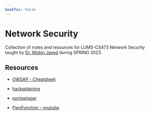 ```yaml
---
bookToc: false
---
```


# Network Security

Collection of notes and resources for LUMS-CS473 Network Security taught by [Dr. Mobin Javed](https://web.lums.edu.pk/~mobin/) during SPRING 2023.

## Resources

- [OWSAP - Cheatsheet](https://cheatsheetseries.owasp.org/)

- [hacksplaining](https://www.hacksplaining.com/)

- [portswigger](https://portswigger.net/web-security)

- [PwnFunction - youtube](https://www.youtube.com/playlist?list=PLI_rLWXMqpSl_TqX9bbisW-d7tDqcVvOJ)
